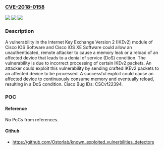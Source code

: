 ### [CVE-2018-0158](https://cve.mitre.org/cgi-bin/cvename.cgi?name=CVE-2018-0158)
![](https://img.shields.io/static/v1?label=Product&message=Cisco%20IOS%20and%20IOS%20XE&color=blue)
![](https://img.shields.io/static/v1?label=Version&message=n%2Fa&color=blue)
![](https://img.shields.io/static/v1?label=Vulnerability&message=CWE-20&color=brighgreen)

### Description

A vulnerability in the Internet Key Exchange Version 2 (IKEv2) module of Cisco IOS Software and Cisco IOS XE Software could allow an unauthenticated, remote attacker to cause a memory leak or a reload of an affected device that leads to a denial of service (DoS) condition. The vulnerability is due to incorrect processing of certain IKEv2 packets. An attacker could exploit this vulnerability by sending crafted IKEv2 packets to an affected device to be processed. A successful exploit could cause an affected device to continuously consume memory and eventually reload, resulting in a DoS condition. Cisco Bug IDs: CSCvf22394.

### POC

#### Reference
No PoCs from references.

#### Github
- https://github.com/Ostorlab/known_exploited_vulnerbilities_detectors

